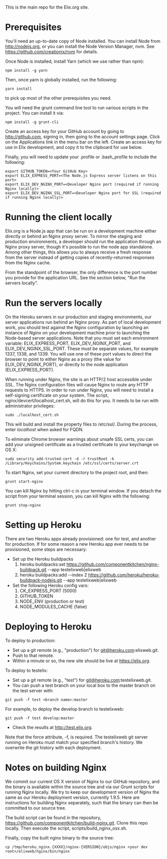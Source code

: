 This is the main repo for the Elix.org site.


Prerequisites
=============
You'll need an up-to-date copy of Node installed. You can install Node from http://nodejs.org, or
you can install the Node Version Manager, nvm. See https://github.com/creationix/nvm for details.

Once Node is installed, install Yarn (which we use rather than npm):

````npm install -g yarn````

Then, once yarn is globally installed, run the following:

```yarn install```

to pick up most of the other prerequisites you need.

You will need the grunt command line tool to run various scripts in the project. You
can install it via:

```
npm install -g grunt-cli
```

Create an access key for your GitHub account by going to http://github.com, signing in,
then going to the account settings page. Click on the Applications link in the menu bar
on the left. Create an access key for use in Elix development, and copy it
to the clipboard for use below.

Finally, you will need to update your .profile or .bash_profile to include the following:

    export GITHUB_TOKEN=<Your GitHub Key>
    export ELIX_EXPRESS_PORT=<The Node.js Express server listens on this port>
    export ELIX_DEV_NGINX_PORT=<Developer Nginx port (required if running Nginx locally)>
    export ELIX_DEV_NGINX_SSL_PORT=<Developer Nginx port for SSL (required if running Nginx locally)>

Running the client locally
==========================

Elix.org is a Node.js app that can be run on a development machine
either directly or behind an Nginx proxy server. To mirror the staging and
production environments, a developer should run the application through an
Nginx proxy server, though it's possible to run the node app standalone. Among
other things, this allows you to always receive a fresh response from the server
instead of getting copies of recently-returned responses from the Nginx cache.

From the standpoint of the browser, the only difference is the port number you
provide for the application URL. See the section below, "Run the servers
locally".

Run the servers locally
=======================

On the Heroku servers in our production and staging environments, our server
applications run behind an Nginx proxy. As part of local development work, you should
test against the Nginx configuration by launching an instance of Nginx on your development
machine prior to launching the Node-based server applications. Note that you must set
each environment variable: ELIX_EXPRESS_PORT, ELIX_DEV_NGINX_PORT, and ELIX_DEV_NGINX_SSL_PORT. These must be separate
values, for example 1337, 1338, and 1339. You will use one of these port values to direct the browser
to point to either Nginx as a proxy (the value for ELIX_DEV_NGINX_PORT), or directly to
the node application (ELIX_EXPRESS_PORT).

When running under Nginx, the site is an HTTP/2 host accessible under SSL. The Nginx configuration files will
cause Nginx to route any HTTP requests to HTTPS. In order to run under Nginx, you will need to install
a self-signing certificate on your system. The script, nginx/devcert/localhost_cert.sh, will do this
for you. It needs to be run with administrator privileges:

    sudo ./localhost_cert.sh
    
This will build and install the property files to /etc/ssl/. During the process, enter *localhost* when
asked for FQDN.

To eliminate Chrome browser warnings about unsafe SSL certs, you can add your unsigned certificate as
a trusted certificate to your keychange on OS X:

    sudo security add-trusted-cert -d -r trustRoot -k /Library/Keychains/System.keychain /etc/ssl/certs/server.crt

To start Nginx, set your current directory to the project root, and then:

```
grunt start-nginx
```

You can kill Nginx by hitting ctrl-c in your terminal window. If you detach
the script from your terminal session, you can kill Nginx with
the following:

```
grunt stop-nginx
```


Setting up Heroku
=================
There are two Heroku apps already provisioned: one for test, and another for
production. If for some reason a new Heroku app ever needs to be provisioned,
some steps are necessary:

* Set up the Heroku buildpacks
    1. heroku buildpacks:set https://github.com/componentkitchen/nginx-buildpack.git --app testelixweb|elixweb
    2. heroku buildpacks:add --index 2 https://github.com/heroku/heroku-buildpack-nodejs.git --app testelixweb|elixweb
* Set the following Heroku config vars:
    1. CK_EXPRESS_PORT (5000)
    2. GITHUB_TOKEN
    3. NODE_ENV (production or test)
    4. NODE_MODULES_CACHE (false)


Deploying to Heroku
===================

To deploy to production:

* Set up a git remote (e.g., "production") for git@heroku.com:elixweb.git.
* Push to that remote.
* Within a minute or so, the new site should be live at https://elix.org.

To deploy to testelix:

* Set up a git remote (e.g., "test") for git@heroku.com:testelixweb.git.
* You can push a test branch on your local box to the master branch on the
  test server with:

```
git push -f test <branch name>:master
```

For example, to deploy the develop branch to testelixweb:

```
git push -f test develop:master
```

* Check the results at http://test.elix.org.

Note that the force attribute, -f, is required. The testelixweb git server running on Heroku
must match your specified branch's history. We overwrite the git history with each
deployment.


Notes on building Nginx
=======================

We commit our current OS X version of Nginx to our GitHub repository, and the binary is available
within the source tree and via our Grunt scripts for running Nginx locally. We try to keep our
development version of Nginx the same as our Heroku deployment version, currently 1.9.5.
Here are instructions for building Nginx separately, such that the binary can then be committed to our source tree.

The build script can be found in the repository, https://github.com/componentkitchen/build-nginx.git. Clone
this repo locally. Then execute the script, scripts/build_nginx_osx.sh.

Finally, copy the built nginx binary to the source tree:

    cp /tmp/heroku_nginx.{XXXX}/nginx-{VERSION}/objs/nginx <your dev root>/elixweb/nginx/bin/nginx
